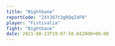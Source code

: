 ```yaml
---
title: "Nightbane"
reportCode: "2XYJ67t3gRQqZ4FN"
player: "Fistivalia"
fight: "Nightbane"
date: 2021-08-23T19:07:58.042000+00:00
---
```

